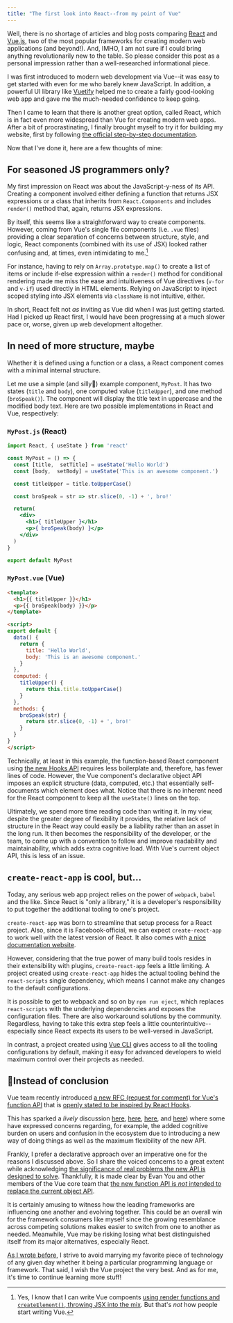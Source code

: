 ```yaml
---
title: "The first look into React--from my point of Vue"
---
```


Well, there is no shortage of articles and blog posts comparing [React](https://reactjs.org/) and [Vue.js](https://vuejs.org/), two of the most popular frameworks for creating modern web applications (and beyond!). And, IMHO, I am not sure if I could bring anything revolutionarily new to the table. So please consider this post as a personal impression rather than a well-researched informational piece.

I was first introduced to modern web development via Vue--it was easy to get started with even for me who barely knew JavaScript. In addition, a powerful UI library like [Vuetify](https://vuetifyjs.com/) helped me to create a fairly good-looking web app and gave me the much-needed confidence to keep going.

Then I came to learn that there is another great option, called React, which is in fact even more widespread than Vue for creating modern web apps. After a bit of procrastinating, I finally brought myself to try it for building my website, first by following [the official step-by-step documentation](https://reactjs.org/docs/getting-started.html).

Now that I've done it, here are a few thoughts of mine:

## For seasoned JS programmers only?

My first impression on React was about the JavaScript-y-ness of its API. Creating a component involved either defining a function that returns JSX expressions or a class that inherits from `React.Components` and includes `render()` method that, again, returns JSX expressions.

By itself, this seems like a straightforward way to create components. However, coming from Vue's single file components (i.e. `.vue` files) providing a clear separation of concerns between structure, style, and logic, React components (combined with its use of JSX) looked rather confusing and, at times, even intimidating to me.[^1]

[^1]: Yes, I know that I can write Vue compoents [using render functions and `createElement()`, throwing JSX into the mix](https://vuejs.org/v2/guide/render-function.html). But that's _not_ how people start writing Vue.

For instance, having to rely on `Array.prototype.map()` to create a list of items or include if-else expression within a `render()` method for conditional rendering made me miss the ease and intuitiveness of Vue directives (`v-for` and `v-if`) used directly in HTML elements. Relying on JavaScript to inject scoped styling into JSX elements via `className` is not intuitive, either.

In short, React felt not _as_ inviting as Vue did when I was just getting started. Had I picked up React first, I would have been progressing at a much slower pace or, worse, given up web development altogether.

## In need of more structure, maybe

Whether it is defined using a function or a class, a React component comes with a minimal internal structure.

Let me use a simple (and silly🤪) example component, `MyPost`. It has two states (`title` and `body`), one computed value (`titleUpper`), and one method (`broSpeak()`). The component will display the title text in uppercase and the modified body text. Here are two possible implementations in React and Vue, respectively:

### `MyPost.js` (React)

```jsx
import React, { useState } from 'react'

const MyPost = () => {
  const [title,  setTitle] = useState('Hello World')
  const [body,  setBody] = useState('This is an awesome component.')

  const titleUpper = title.toUpperCase()  

  const broSpeak = str => str.slice(0, -1) + ', bro!'

  return(
    <div>
      <h1>{ titleUpper }</h1>
      <p>{ broSpeak(body) }</p>
    </div>
  )
}

export default MyPost
```

### `MyPost.vue` (Vue)

```html
<template>
  <h1>{{ titleUpper }}</h1>
  <p>{{ broSpeak(body) }}</p>
</template>

<script>
export default {
  data() {
    return {
      title: 'Hello World',
      body: 'This is an awesome component.'
    }
  },
  computed: {
    titleUpper() {
      return this.title.toUpperCase()
    }
  },
  methods: {
    broSpeak(str) {
      return str.slice(0, -1) + ', bro!'
    }
  }
}
</script>
``` 
Technically, at least in this example, the function-based React component using [the new Hooks API](https://reactjs.org/docs/hooks-intro.html) requires less boilerplate and, therefore, has fewer lines of code. However, the Vue component's declarative object API imposes an explicit structure (data, computed, etc.) that essentially self-documents which element does what. Notice that there is no inherent need for the React component to keep all the `useState()` lines on the top.

Ultimately, we spend more time reading code than writing it. In my view, despite the greater degree of flexibility it provides, the relative lack of structure in the React way could easily be a liability rather than an asset in the long run. It then becomes the responsibility of the developer, or the team, to come up with a convention to follow and improve readability and maintainability, which adds extra cognitive load. With Vue's current object API, this is less of an issue.

## `create-react-app` is cool, but...

Today, any serious web app project relies on the power of `webpack`, `babel` and the like. Since React is "only a library," it is a developer's responsibility to put together the additional tooling to one's project.

`create-react-app` was born to streamline that setup process for a React project. Also, since it is Facebook-official, we can expect `create-react-app` to work well with the latest version of React. It also comes with [a nice documentation website](https://facebook.github.io/create-react-app/).

However, considering that the true power of many build tools resides in their extensibility with plugins, `create-react-app` feels a little limiting. A project created using `create-react-app` hides the actual tooling behind the `react-scripts` single dependency, which means I cannot make any changes to the default configurations.

It is possible to get to webpack and so on by `npm run eject`, which replaces `react-scripts` with the underlying dependencies and exposes the configuration files. There are also workaround solutions by the community. Regardless, having to take this extra step feels a little counterintuitive--especially since React expects its users to be well-versed in JavaScript.

In contrast, a project created using [Vue CLI](https://cli.vuejs.org/) gives access to all the tooling configurations by default, making it easy for advanced developers to wield maximum control over their projects as needed.

## 🤔Instead of conclusion

Vue team recently introduced [a new RFC (request for comment) for Vue's function API](https://github.com/vuejs/rfcs/blob/function-apis/active-rfcs/0000-function-api.md) that is [openly stated to be inspired by React Hooks](https://github.com/vuejs/rfcs/blob/function-apis/active-rfcs/0000-function-api.md#comparison-with-react-hooks).

This has sparked a _lively_ discussion [here](https://github.com/vuejs/rfcs/pull/42), [here](https://github.com/vuejs/rfcs/issues/55), [here](https://www.reddit.com/r/vuejs/comments/c319el/vue_3_will_change_vue_in_a_big_way_current_syntax/), and [here](https://news.ycombinator.com/item?id=20237568)) where some have expressed concerns regarding, for example, the added cognitive burden on users and confusion in the ecosystem due to introducing a new way of doing things as well as the maximum flexibility of the new API.

Frankly, I prefer a declarative approach over an imperative one for the reasons I discussed above. So I share the voiced concerns to a great extent while acknowledging [the significance of real problems the new API is designed to solve](https://github.com/vuejs/rfcs/issues/55#issuecomment-504875870). Thankfully, it is made clear by Evan You and other members of the Vue core team that [the new function API is _not_ intended to replace the current object API](https://twitter.com/Akryum/status/1143114880960126976).

It is certainly amusing to witness how the leading frameworks are influencing one another and evolving together. This could be an overall win for the framework consumers like myself since the growing resemblance across competing solutions makes easier to switch from one to another as needed. Meanwhile, Vue may be risking losing what best distinguished itself from its major alternatives, especially React.

[As I wrote before](../whys-of-bobaekang-com), I strive to avoid marrying my favorite piece of technology of any given day whether it being a particular programming language or framework. That said, I wish the Vue project the very best. And as for me, it's time to continue learning more stuff!